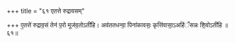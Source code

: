 +++
title = "६१ एतत्ते रुद्रावसम्"

+++
ए॒तत्ते॑ रुद्राव॒सं तेन॑ प॒रो मूज॑व॒तोऽती॑हि। अव॑ततधन्वा॒ पिना॑कावसः॒ कृत्ति॑वासा॒ऽअहि॑ँसन्नः शि॒वोऽती॑हि ॥६१॥